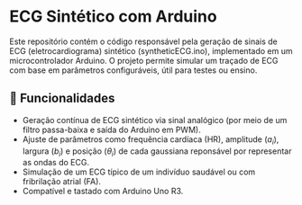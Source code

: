 # ECG Sintético com Arduino

Este repositório contém o código responsável pela geração de sinais de ECG (eletrocardiograma) sintético (syntheticECG.ino), implementado em um microcontrolador Arduino. O projeto permite simular um traçado de ECG com base em parâmetros configuráveis, útil para testes ou ensino.

## 🔧 Funcionalidades

- Geração contínua de ECG sintético via sinal analógico (por meio de um filtro passa-baixa e saída do Arduino em PWM).
- Ajuste de parâmetros como frequência cardíaca (HR), amplitude ($a_i$), largura ($b_i$) e posição ($\theta_i$) de cada gaussiana reponsável por representar as ondas do ECG.
- Simulação de um ECG típico de um indivíduo saudável ou com fribrilação atrial (FA).
- Compatível e tastado com Arduino Uno R3.
